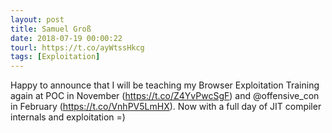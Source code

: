 ```yaml
---
layout: post
title: Samuel Groß
date: 2018-07-19 00:00:22
tourl: https://t.co/ayWtssHkcg
tags: [Exploitation]
---
```

Happy to announce that I will be teaching my Browser Exploitation Training again at POC in November (https://t.co/Z4YvPwcSgF) and @offensive_con in February (https://t.co/VnhPV5LmHX). Now with a full day of JIT compiler internals and exploitation =)